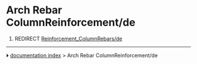 # Arch Rebar ColumnReinforcement/de
1.  REDIRECT [Reinforcement_ColumnRebars/de](Reinforcement_ColumnRebars/de.md)



---
⏵ [documentation index](../README.md) > Arch Rebar ColumnReinforcement/de
